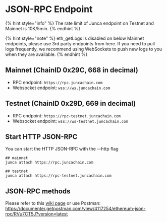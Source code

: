 # JSON-RPC Endpoint

{% hint style="info" %}
The rate limit of Junca endpoint on Testnet and Mainnet is 10K/5min.
{% endhint %}

{% hint style="note" %}
eth_getLogs is disabled on below Mainnet endpoints, please use 3rd party endpoints from here. If you need to pull logs frequently, we recommend using WebSockets to push new logs to you when they are available.
{% endhint %}

## Mainnet (ChainID 0x29C, 668 in decimal)
- RPC endpoint: `https://rpc.juncachain.com`
- Websocket endpoint: `wss://ws.juncachain.com`

## Testnet (ChainID 0x29D, 669 in decimal)
- RPC endpoint: `https://rpc-testnet.juncachain.com`
- Websocket endpoint: `wss://ws-testnet.juncachain.com`

## Start HTTP JSON-RPC
You can start the HTTP JSON-RPC with the --http flag
```
## mainnet
junca attach https://rpc.juncachain.com

## testnet
junca attach https://rpc-testnet.juncachain.com
```

## JSON-RPC methods
Please refer to this [wiki page](https://github.com/ethereum/wiki/wiki/JSON-RPC) or use Postman: <https://documenter.getpostman.com/view/4117254/ethereum-json-rpc/RVu7CT5J?version=latest>